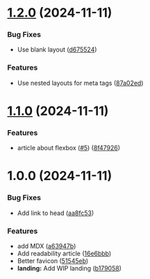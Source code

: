 # [1.2.0](https://github.com/ff6347/incode/compare/v1.1.0...v1.2.0) (2024-11-11)


### Bug Fixes

* Use blank layout ([d675524](https://github.com/ff6347/incode/commit/d675524e58d36a0c06d32aeb107ad1fb1173a6c8))


### Features

* Use nested layouts for meta tags ([87a02ed](https://github.com/ff6347/incode/commit/87a02ed6a2a236c275d5a86c043ef3e452e3834c))

# [1.1.0](https://github.com/ff6347/incode/compare/v1.0.0...v1.1.0) (2024-11-11)


### Features

* article about flexbox ([#5](https://github.com/ff6347/incode/issues/5)) ([8f47926](https://github.com/ff6347/incode/commit/8f47926b391d2705675d98e135b5c49992c74ee5))

# 1.0.0 (2024-11-11)


### Bug Fixes

* Add link to head ([aa8fc53](https://github.com/ff6347/incode/commit/aa8fc538bc05d0aabcd538ac9f1551be76a7390d))


### Features

* add MDX ([a63947b](https://github.com/ff6347/incode/commit/a63947bc34af47016aac043eb005520a6d2c6e70))
* Add readability article ([16e6bbb](https://github.com/ff6347/incode/commit/16e6bbbef77f11e1c0fbbf2a65562e01f0bb3156))
* Better favicon ([51545eb](https://github.com/ff6347/incode/commit/51545eba3130d122f906cd7e14be9003455d0afb))
* **landing:** Add WIP landing ([b179058](https://github.com/ff6347/incode/commit/b179058a01ccf6047057af8d78d48cfce2fa71b0))
